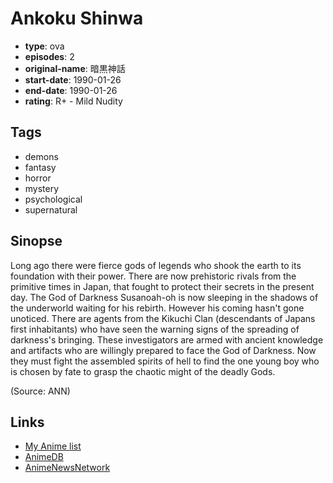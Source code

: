 # Ankoku Shinwa

-   **type**: ova
-   **episodes**: 2
-   **original-name**: 暗黒神話
-   **start-date**: 1990-01-26
-   **end-date**: 1990-01-26
-   **rating**: R+ - Mild Nudity

## Tags

-   demons
-   fantasy
-   horror
-   mystery
-   psychological
-   supernatural

## Sinopse

Long ago there were fierce gods of legends who shook the earth to its foundation with their power. There are now prehistoric rivals from the primitive times in Japan, that fought to protect their secrets in the present day. The God of Darkness Susanoah-oh is now sleeping in the shadows of the underworld waiting for his rebirth. However his coming hasn't gone unoticed. There are agents from the Kikuchi Clan (descendants of Japans first inhabitants) who have seen the warning signs of the spreading of darkness's bringing. These investigators are armed with ancient knowledge and artifacts who are willingly prepared to face the God of Darkness. Now they must fight the assembled spirits of hell to find the one young boy who is chosen by fate to grasp the chaotic might of the deadly Gods.

(Source: ANN)

## Links

-   [My Anime list](https://myanimelist.net/anime/1966/Ankoku_Shinwa)
-   [AnimeDB](http://anidb.info/perl-bin/animedb.pl?show=anime&aid=2920)
-   [AnimeNewsNetwork](http://www.animenewsnetwork.com/encyclopedia/anime.php?id=573)

